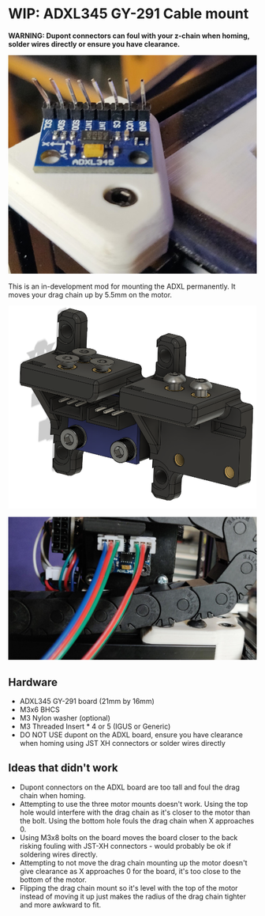 # WIP: ADXL345 GY-291 Cable mount

**WARNING: Dupont connectors can foul with your z-chain when homing, solder wires directly or ensure you have clearance.**

![The damage](Images/TheDamage.jpg)

This is an in-development mod for mounting the ADXL permanently. It moves your drag chain up by 5.5mm on the motor.

![CAD](Images/CAD.png)

![Clearance](Images/Clearance.jpg)

## Hardware

- ADXL345 GY-291 board (21mm by 16mm)
- M3x6 BHCS
- M3 Nylon washer (optional)
- M3 Threaded Insert * 4 or 5 (IGUS or Generic)
- DO NOT USE dupont on the ADXL board, ensure you have clearance when homing using JST XH connectors or solder wires directly

## Ideas that didn't work

- Dupont connectors on the ADXL board are too tall and foul the drag chain when homing.
- Attempting to use the three motor mounts doesn't work. Using the top hole would interfere with the drag chain as it's closer to the motor than the bolt. Using the bottom hole fouls the drag chain when X approaches 0.
- Using M3x8 bolts on the board moves the board closer to the back risking fouling with JST-XH connectors - would probably be ok if soldering wires directly.
- Attempting to not move the drag chain mounting up the motor doesn't give clearance as X approaches 0 for the board, it's too close to the bottom of the motor.
- Flipping the drag chain mount so it's level with the top of the motor instead of moving it up just makes the radius of the drag chain tighter and more awkward to fit.
